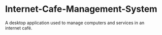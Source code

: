 # Internet-Cafe-Management-System
A desktop application used to manage computers and services in an internet café.

